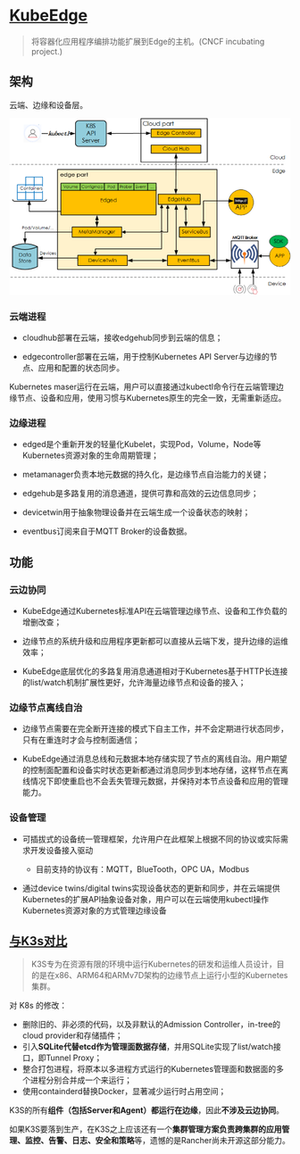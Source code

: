 # [KubeEdge](https://github.com/kubeedge/kubeedge)

> 将容器化应用程序编排功能扩展到Edge的主机。(CNCF incubating project.)

## 架构

云端、边缘和设备层。


![架构](pics/kubeedge_arch.png)

### 云端进程

- cloudhub部署在云端，接收edgehub同步到云端的信息；

- edgecontroller部署在云端，用于控制Kubernetes API Server与边缘的节点、应用和配置的状态同步。

Kubernetes maser运行在云端，用户可以直接通过kubectl命令行在云端管理边缘节点、设备和应用，使用习惯与Kubernetes原生的完全一致，无需重新适应。

### 边缘进程

- edged是个重新开发的轻量化Kubelet，实现Pod，Volume，Node等Kubernetes资源对象的生命周期管理；

- metamanager负责本地元数据的持久化，是边缘节点自治能力的关键；

- edgehub是多路复用的消息通道，提供可靠和高效的云边信息同步；

- devicetwin用于抽象物理设备并在云端生成一个设备状态的映射；

- eventbus订阅来自于MQTT Broker的设备数据。



## 功能

### 云边协同

- KubeEdge通过Kubernetes标准API在云端管理边缘节点、设备和工作负载的增删改查；

- 边缘节点的系统升级和应用程序更新都可以直接从云端下发，提升边缘的运维效率；
- KubeEdge底层优化的多路复用消息通道相对于Kubernetes基于HTTP长连接的list/watch机制扩展性更好，允许海量边缘节点和设备的接入；

### 边缘节点离线自治

- 边缘节点需要在完全断开连接的模式下自主工作，并不会定期进行状态同步，只有在重连时才会与控制面通信；

- KubeEdge通过消息总线和元数据本地存储实现了节点的离线自治。用户期望的控制面配置和设备实时状态更新都通过消息同步到本地存储，这样节点在离线情况下即使重启也不会丢失管理元数据，并保持对本节点设备和应用的管理能力。

### 设备管理

- 可插拔式的设备统一管理框架，允许用户在此框架上根据不同的协议或实际需求开发设备接入驱动
  - 目前支持的协议有：MQTT，BlueTooth，OPC UA，Modbus

- 通过device twins/digital twins实现设备状态的更新和同步，并在云端提供Kubernetes的扩展API抽象设备对象，用户可以在云端使用kubectl操作Kubernetes资源对象的方式管理边缘设备





## [与K3s对比](https://zhuanlan.zhihu.com/p/61940924)

> K3S专为在资源有限的环境中运行Kubernetes的研发和运维人员设计，目的是在x86、ARM64和ARMv7D架构的边缘节点上运行小型的Kubernetes集群。

对 K8s 的修改：

- 删除旧的、非必须的代码，以及非默认的Admission Controller，in-tree的cloud provider和存储插件；
- 引入**SQLite代替etcd作为管理面数据存储**，并用SQLite实现了list/watch接口，即Tunnel Proxy；
- 整合打包进程，将原本以多进程方式运行的Kubernetes管理面和数据面的多个进程分别合并成一个来运行；
- 使用containderd替换Docker，显著减少运行时占用空间；

K3S的所有**组件（包括Server和Agent）都运行在边缘**，因此**不涉及云边协同**。

如果K3S要落到生产，在K3S之上应该还有一个**集群管理方案负责跨集群的应用管理、监控、告警、日志、安全和策略**等，遗憾的是Rancher尚未开源这部分能力。
